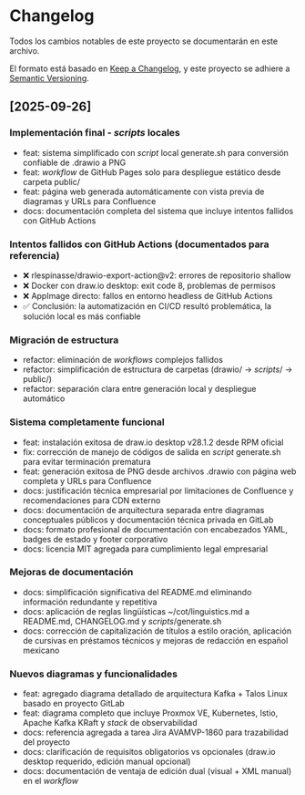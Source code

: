 # Changelog

Todos los cambios notables de este proyecto se documentarán en este archivo.

El formato está basado en [Keep a Changelog](https://keepachangelog.com/es-ES/1.0.0/),
y este proyecto se adhiere a [Semantic Versioning](https://semver.org/spec/v2.0.0.html).

## [2025-09-26]

### Implementación final - *scripts* locales
- feat: sistema simplificado con *script* local generate.sh para conversión confiable de .drawio a PNG
- feat: *workflow* de GitHub Pages solo para despliegue estático desde carpeta public/
- feat: página web generada automáticamente con vista previa de diagramas y URLs para Confluence
- docs: documentación completa del sistema que incluye intentos fallidos con GitHub Actions

### Intentos fallidos con GitHub Actions (documentados para referencia)
- ❌ rlespinasse/drawio-export-action@v2: errores de repositorio shallow
- ❌ Docker con draw.io desktop: exit code 8, problemas de permisos
- ❌ AppImage directo: fallos en entorno headless de GitHub Actions
- ✅ Conclusión: la automatización en CI/CD resultó problemática, la solución local es más confiable

### Migración de estructura
- refactor: eliminación de *workflows* complejos fallidos
- refactor: simplificación de estructura de carpetas (drawio/ → *scripts*/ → public/)
- refactor: separación clara entre generación local y despliegue automático

### Sistema completamente funcional
- feat: instalación exitosa de draw.io desktop v28.1.2 desde RPM oficial
- fix: corrección de manejo de códigos de salida en *script* generate.sh para evitar terminación prematura
- feat: generación exitosa de PNG desde archivos .drawio con página web completa y URLs para Confluence
- docs: justificación técnica empresarial por limitaciones de Confluence y recomendaciones para CDN externo
- docs: documentación de arquitectura separada entre diagramas conceptuales públicos y documentación técnica privada en GitLab
- docs: formato profesional de documentación con encabezados YAML, badges de estado y footer corporativo
- docs: licencia MIT agregada para cumplimiento legal empresarial

### Mejoras de documentación
- docs: simplificación significativa del README.md eliminando información redundante y repetitiva
- docs: aplicación de reglas lingüísticas ~/cot/linguistics.md a README.md, CHANGELOG.md y *scripts*/generate.sh
- docs: corrección de capitalización de títulos a estilo oración, aplicación de cursivas en préstamos técnicos y mejoras de redacción en español mexicano

### Nuevos diagramas y funcionalidades
- feat: agregado diagrama detallado de arquitectura Kafka + Talos Linux basado en proyecto GitLab
- feat: diagrama completo que incluye Proxmox VE, Kubernetes, Istio, Apache Kafka KRaft y *stack* de observabilidad
- docs: referencia agregada a tarea Jira AVAMVP-1860 para trazabilidad del proyecto
- docs: clarificación de requisitos obligatorios vs opcionales (draw.io desktop requerido, edición manual opcional)
- docs: documentación de ventaja de edición dual (visual + XML manual) en el *workflow*
